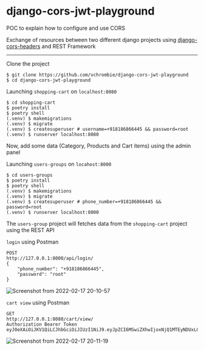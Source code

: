 # django-cors-jwt-playground

POC to explain how to configure and use CORS

Exchange of resources between two different django projects using [django-cors-headers](https://pypi.org/project/django-cors-headers/) and REST Framework

---

Clone the project
```
$ git clone https://github.com/vchrombie/django-cors-jwt-playground
$ cd django-cors-jwt-playground
```

Launching `shopping-cart` on `localhost:8080`
```
$ cd shopping-cart
$ poetry install
$ poetry shell
(.venv) $ makemigrations
(.venv) $ migrate
(.venv) $ createsuperuser # username=+918186866445 && password=root
(.venv) $ runserver localhost:8080
```
Now, add some data (Category, Products and Cart items) using the admin panel

Launching `users-groups` on `locahost:8000`
```
$ cd users-groups
$ poetry install
$ poetry shell
(.venv) $ makemigrations
(.venv) $ migrate
(.venv) $ createsuperuser # phone_number=+918186866445 && password=root
(.venv) $ runserver localhost:8000
```

The `users-group` project will fetches data from the `shopping-cart` project using the REST API

`login` using Postman
```
POST
http://127.0.0.1:8000/api/login/
{
    "phone_number": "+918186866445",
    "password": "root"
}
```
![Screenshot from 2022-02-17 20-10-57](https://user-images.githubusercontent.com/25265451/154504866-5751c997-f47b-4342-8714-a2089d50bb9d.png)

`cart view` using Postman
```
GET
http://127.0.0.1:8080/cart/view/
Authorization Bearer Token eyJ0eXAiOiJKV1QiLCJhbGciOiJIUzI1NiJ9.eyJpZCI6MSwiZXhwIjoxNjQ1MTEyNDUxLCJpYXQiOjE2NDUxMDg4NTF9.lTqp9_ZQnxhNHtMe38kEqCJzmh5DM7zi9snanX1mfCE
```
![Screenshot from 2022-02-17 20-11-19](https://user-images.githubusercontent.com/25265451/154504875-25ac42f1-6c03-4493-a5df-3fbcb992c856.png)
